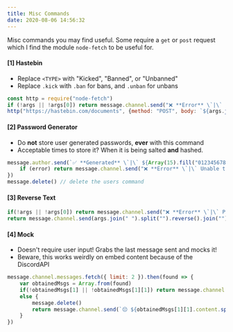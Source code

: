 ```yaml
---
title: Misc Commands
date: 2020-08-06 14:56:32
---
```

Misc commands you may find useful. Some require a `get` or `post` request which I find the module `node-fetch` to be useful for.

#### [1] Hastebin
- Replace `<TYPE>` with "Kicked", "Banned", or "Unbanned"
- Replace `.kick` with `.ban` for bans, and `.unban` for unbans

```js
const http = require("node-fetch")
if (!args || !args[0]) return message.channel.send("❌ **Error** \`|\` Please specify a text to post to hastebin!") // check if the user provides an argument
http("https://hastebin.com/documents", {method: "POST", body: `${args.join(" ")}`}).then(res => res.json()).then(json => message.channel.send(`https://hastebin.com/${json.key}`))
```
#### [2] Password Generator
- Do **not** store user generated passwords, **ever** with this command
- Acceptable times to store it? When it is being salted **and** hashed. 

```js
message.author.send(`✅ **Generated** \`|\` ${Array(15).fill("0123456789ABCDEFGHIJKLMNOPQRSTUVWXYZabcdefghijklmnopqrstuvwxyz$%&*^()!@=+-_?").map(function(mapped) { return mapped[Math.floor(Math.random() * mapped.length)] }).join('')}`).catch(error => { // try to dm the author
    if (error) return message.channel.send("❌ **Error** \`|\` Unable to send a DM to you.")
})
message.delete() // delete the users command
```
#### [3] Reverse Text
```js
if(!args || !args[0]) return message.channel.send("❌ **Error** \`|\` Please specify text to reverse!")
return message.channel.send(args.join(" ").split("").reverse().join(""))
```
#### [4] Mock
- Doesn't require user input! Grabs the last message sent and mocks it!
- Beware, this works weirdly on embed content because of the DiscordAPI

```js
message.channel.messages.fetch({ limit: 2 }).then(found => {
    var obtainedMsgs = Array.from(found)
    if(!obtainedMsgs[1] || !obtainedMsgs[1][1]) return message.channel.send("❌ **Error** \`|\` No message to mock available!")
    else {
        message.delete()
        return message.channel.send(`😔 ${obtainedMsgs[1][1].content.split('').map(char => Math.random() > 0.5 ? char.toUpperCase() : char.toLowerCase()).join('')}`)
    }
})
```